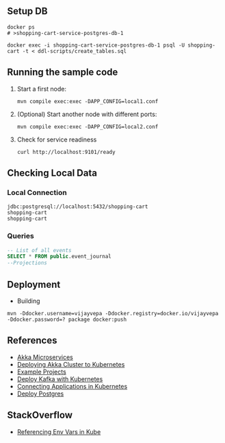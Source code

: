 ## Setup DB

```shell
docker ps
# >shopping-cart-service-postgres-db-1

docker exec -i shopping-cart-service-postgres-db-1 psql -U shopping-cart -t < ddl-scripts/create_tables.sql

```

## Running the sample code



1. Start a first node:

    ```
    mvn compile exec:exec -DAPP_CONFIG=local1.conf
    ```

2. (Optional) Start another node with different ports:

    ```
    mvn compile exec:exec -DAPP_CONFIG=local2.conf
    ```

3. Check for service readiness

    ```
    curl http://localhost:9101/ready
    ```

## Checking Local Data

### Local Connection

```
jdbc:postgresql://localhost:5432/shopping-cart
shopping-cart
shopping-cart
```

### Queries
```sql
-- List of all events
SELECT * FROM public.event_journal
--Projections

```

## Deployment

- Building
```shell
mvn -Ddocker.username=vijayvepa -Ddocker.registry=docker.io/vijayvepa -Ddocker.password=? package docker:push
```

## References

- [Akka Microservices](https://developer.lightbend.com/docs/akka-guide/microservices-tutorial/index.html)
- [Deploying Akka Cluster to Kubernetes](https://doc.akka.io/docs/akka-management/current/kubernetes-deployment/index.html)
- [Example Projects](https://doc.akka.io/docs/akka/current/project/examples.html)
- [Deploy Kafka with Kubernetes](https://dzone.com/articles/how-to-deploy-apache-kafka-with-kubernetes)
- [Connecting Applications in Kubernetes](https://kubernetes.io/docs/tutorials/services/connect-applications-service/)
- [Deploy Postgres](https://www.airplane.dev/blog/deploy-postgres-on-kubernetes)

## StackOverflow
- [Referencing Env Vars in Kube](https://stackoverflow.com/a/49583616/474377)